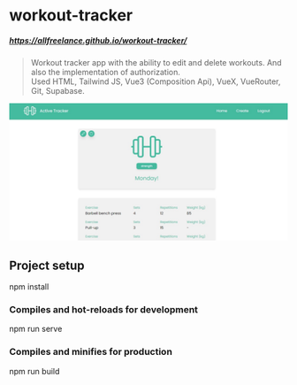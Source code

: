 # workout-tracker

##### https://allfreelance.github.io/workout-tracker/

> Workout tracker app with the ability to edit and delete workouts. And also the implementation of authorization.<br>
> Used HTML, Tailwind JS, Vue3 (Composition Api), VueX, VueRouter, Git, Supabase.

[![](https://github.com/allfreelance/workout-tracker/blob/main/screen.jpg)](https://allfreelance.github.io/workout-tracker/)

## Project setup

npm install

### Compiles and hot-reloads for development

npm run serve

### Compiles and minifies for production

npm run build
